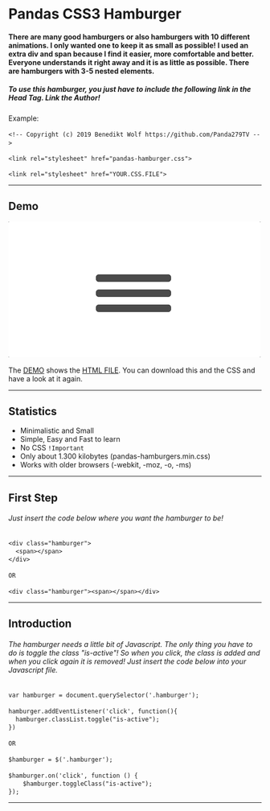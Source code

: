 # Pandas CSS3 Hamburger
#### There are many good hamburgers or also hamburgers with 10 different animations. I only wanted one to keep it as small as possible! I used an extra div and span because I find it easier, more comfortable and better. Everyone understands it right away and it is as little as possible. There are hamburgers with 3-5 nested elements.


##### To use this hamburger, you just have to include the following link in the Head Tag. Link the Author!

Example:

`<!-- Copyright (c) 2019 Benedikt Wolf https://github.com/Panda279TV -->`

`<link rel="stylesheet" href="pandas-hamburger.css">`

`<link rel="stylesheet" href="YOUR.CSS.FILE">`

---

## Demo
![](pandas-hamburger-demo.gif)

The [DEMO](https://github.com/Panda279TV/Pandas-CSS3-Hamburger/blob/master/pandas-hamburger-demo.gif) shows the [HTML FILE](https://github.com/Panda279TV/Pandas-CSS3-Hamburger/blob/master/pandas-hamburger-test.html). You can download this and the CSS and have a look at it again.

---

## Statistics
- Minimalistic and Small
- Simple, Easy and Fast to learn
- No CSS `!Important`
- Only about 1.300 kilobytes (pandas-hamburgers.min.css)
- Works with older browsers (-webkit, -moz, -o, -ms)

---

## First Step

###### Just insert the code below where you want the hamburger to be!

    <div class="hamburger">
      <span></span>
    </div>
    
    OR
    
    <div class="hamburger"><span></span></div>

---

## Introduction

###### The hamburger needs a little bit of Javascript. The only thing you have to do is toggle the class "is-active"! So when you click, the class is added and when you click again it is removed! Just insert the code below into your Javascript file.

    var hamburger = document.querySelector('.hamburger');

    hamburger.addEventListener('click', function(){
      hamburger.classList.toggle("is-active");
    })

    OR
    
    $hamburger = $('.hamburger');
    
    $hamburger.on('click', function () {
        $hamburger.toggleClass("is-active");
    });
---
